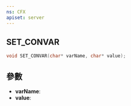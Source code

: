 ```yaml
---
ns: CFX
apiset: server
---
```

## SET_CONVAR

```c
void SET_CONVAR(char* varName, char* value);
```


## 參數
* **varName**: 
* **value**: 

